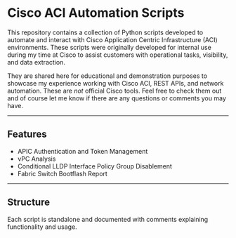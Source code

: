 # Cisco ACI Automation Scripts

This repository contains a collection of Python scripts developed to automate and interact with Cisco Application Centric Infrastructure (ACI) environments. These scripts were originally developed for internal use during my time at Cisco to assist customers with operational tasks, visibility, and data extraction.

They are shared here for educational and demonstration purposes to showcase my experience working with Cisco ACI, REST APIs, and network automation. These are *not* official Cisco tools. Feel free to check them out and of course let me know if there are any questions or comments you may have.

---

## Features

- APIC Authentication and Token Management
- vPC Analysis
- Conditional LLDP Interface Policy Group Disablement
- Fabric Switch Bootflash Report

---

## Structure

Each script is standalone and documented with comments explaining functionality and usage.

